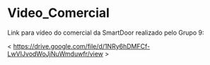 # Video_Comercial


Link para vídeo do comercial da SmartDoor realizado pelo Grupo 9:


< https://drive.google.com/file/d/1NRy6hDMFCf-LwVIJvodWoJjNuWmduwfr/view >

